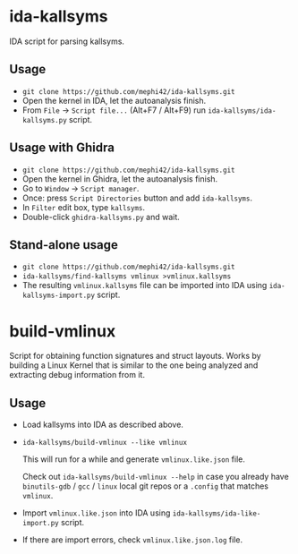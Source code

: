 # ida-kallsyms

IDA script for parsing kallsyms.

## Usage

* `git clone https://github.com/mephi42/ida-kallsyms.git`
* Open the kernel in IDA, let the autoanalysis finish.
* From `File` &#8594; `Script file...` (Alt+F7 / Alt+F9) run
  `ida-kallsyms/ida-kallsyms.py` script.

## Usage with Ghidra

* `git clone https://github.com/mephi42/ida-kallsyms.git`
* Open the kernel in Ghidra, let the autoanalysis finish.
* Go to `Window` &#8594; `Script manager`.
* Once: press `Script Directories` button and add `ida-kallsyms`.
* In `Filter` edit box, type `kallsyms`.
* Double-click `ghidra-kallsyms.py` and wait.

## Stand-alone usage

* `git clone https://github.com/mephi42/ida-kallsyms.git`
* `ida-kallsyms/find-kallsyms vmlinux >vmlinux.kallsyms`
* The resulting `vmlinux.kallsyms` file can be imported into IDA using
  `ida-kallsyms-import.py` script.

# build-vmlinux

Script for obtaining function signatures and struct layouts. Works by building
a Linux Kernel that is similar to the one being analyzed and extracting debug
information from it.

## Usage

* Load kallsyms into IDA as described above.
* `ida-kallsyms/build-vmlinux --like vmlinux`

  This will run for a while and generate `vmlinux.like.json` file.

  Check out `ida-kallsyms/build-vmlinux --help` in case you already have
  `binutils-gdb` / `gcc` / `linux` local git repos or a `.config` that
  matches `vmlinux`.
* Import `vmlinux.like.json` into IDA using `ida-kallsyms/ida-like-import.py`
  script.
* If there are import errors, check `vmlinux.like.json.log` file.
